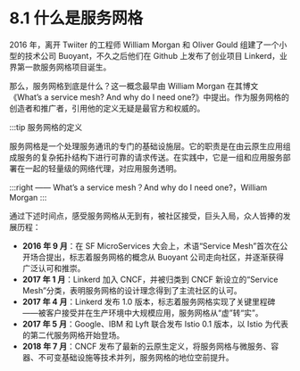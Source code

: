 # 8.1 什么是服务网格

2016 年，离开 Twiiter 的工程师 William Morgan 和 Oliver Gould 组建了一个小型的技术公司 Buoyant，不久之后他们在 Github 上发布了创业项目 Linkerd，业界第一款服务网格项目诞生。

那么，服务网格到底是什么？这一概念最早由 William Morgan 在其博文《What’s a service mesh? And why do I need one?》中提出。作为服务网格的创造者和推广者，引用他的定义无疑是最官方和权威的。

:::tip 服务网格的定义

服务网格是一个处理服务通讯的专门的基础设施层。它的职责是在由云原生应用组成服务的复杂拓扑结构下进行可靠的请求传送。在实践中，它是一组和应用服务部署在一起的轻量级的网络代理，对应用服务透明。

:::right
 —— What’s a service mesh？And why do I need one?，William Morgan
:::

通过下述时间点，感受服务网格从无到有，被社区接受，巨头入局，众人皆捧的发展历程：

- **2016 年 9 月**：在 SF MicroServices 大会上，术语“Service Mesh”首次在公开场合提出，标志着服务网格的概念从 Buoyant 公司走向社区，并逐渐获得广泛认可和推崇。
- **2017 年 1 月**：Linkerd 加入 CNCF，并被归类到 CNCF 新设立的“Service Mesh”分类，表明服务网格的设计理念得到了主流社区的认可。
- **2017 年 4 月**：Linkerd 发布 1.0 版本，标志着服务网格实现了关键里程碑——被客户接受并在生产环境中大规模应用，服务网格从“虚”转“实”。
- **2017 年 5 月**：Google、IBM 和 Lyft 联合发布 Istio 0.1 版本，以 Istio 为代表的第二代服务网格开始登场。
- **2018 年 7 月**：CNCF 发布了最新的云原生定义，将服务网格与微服务、容器、不可变基础设施等技术并列，服务网格的地位空前提升。
